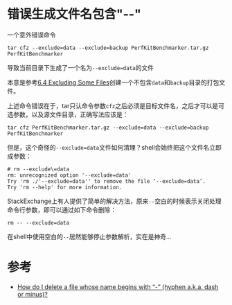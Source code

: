 # 错误生成文件名包含"--"

一个意外错误命令

```
tar cfz --exclude=data --exclude=backup PerfKitBenchmarker.tar.gz PerfKitBenchmarker
```

导致当前目录下生成了一个名为`--exclude=data`的文件

本意是参考[6.4 Excluding Some Files](https://www.gnu.org/software/tar/manual/html_node/exclude.html)创建一个不包含`data`和`backup`目录的打包文件。

上述命令错误在于，tar只认命令参数`cfz`之后必须是目标文件名，之后才可以是可选参数，以及源文件目录，正确写法应该是：

```
tar cfz PerfKitBenchmarker.tar.gz --exclude=data --exclude=backup PerfKitBenchmarker
```

但是，这个奇怪的`--exclude=data`文件如何清理？shell会始终把这个文件名立即成参数：

```
# rm --exclude\=data 
rm: unrecognized option '--exclude=data'
Try 'rm ./'--exclude=data'' to remove the file ‘--exclude=data’.
Try 'rm --help' for more information.
```

StackExchange上有人提供了简单的解决方法，原来`--`空白的时候表示关闭处理命令行参数，即可以通过如下命令删除：

```
rm -- --exclude=data
```

在shell中使用空白的`--`居然能够停止参数解析，实在是神奇...

# 参考

* [How do I delete a file whose name begins with “-” (hyphen a.k.a. dash or minus)?](https://unix.stackexchange.com/questions/1519/how-do-i-delete-a-file-whose-name-begins-with-hyphen-a-k-a-dash-or-minus)